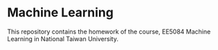 # Machine Learning

This repository contains the homework of the course, EE5084 Machine Learning in National Taiwan University.
